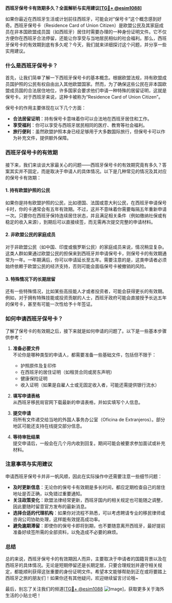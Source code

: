 **西班牙保号卡有效期多久？全面解析与实用建议[[TG💪+ @esim1088](https://t.me/s/esim1088)]**

如果你最近在西班牙生活或计划前往西班牙，可能会对“保号卡”这个概念感到好奇。西班牙保号卡（Residence Card of Union Citizen）是欧盟公民及其家庭成员在非本国欧盟成员国（如西班牙）居住时需要办理的一种身份证明文件。它不仅方便你在西班牙合法停留，还能让你享受与当地居民相似的社会福利。那么，西班牙保号卡的有效期到底有多久呢？今天，我们就来详细探讨这个问题，并分享一些实用建议。

### 什么是西班牙保号卡？

首先，让我们简单了解一下西班牙保号卡的基本概念。根据欧盟法规，持有欧盟成员国护照的公民有权自由出入其他欧盟国家。然而，为了确保这些公民在非本国欧盟成员国的合法居住地位，许多国家会要求他们申请一种特殊的居留证明，这就是保号卡。对于西班牙来说，这种卡被称为“Residence Card of Union Citizen”。

保号卡的作用主要体现在以下几个方面：
- **合法居留证明**：持有保号卡意味着你可以合法地在西班牙居住和工作。
- **享受福利**：你可以享受与西班牙居民相同的医疗、教育等社会福利。
- **旅行便利**：虽然欧盟护照本身已经足够用于大多数国际旅行，但保号卡可以作为补充文件，提供额外保障。

### 西班牙保号卡的有效期

接下来，我们来谈谈大家最关心的问题——西班牙保号卡的有效期究竟有多久？答案其实并不固定，而是取决于申请人的具体情况。以下是几种常见的情况及其对应的保号卡有效期：

#### 1. 持有欧盟护照的公民
如果你是持有欧盟护照的公民，比如德国、法国或意大利公民，在西班牙申请保号卡时，你的卡通常会有五年有效期。不过，这并不意味着你需要每隔五年重新申请一次。只要你在西班牙保持连续居住状态，并且满足相关条件（例如缴纳社保或有稳定的收入来源），到期后可以直接续签，而无需再次提交完整的申请材料。

#### 2. 非欧盟公民的家庭成员
对于非欧盟公民（如中国、印度或俄罗斯公民）的家庭成员来说，情况稍显复杂。这类人群如果通过欧盟公民的担保来到西班牙并申请保号卡，则保号卡的有效期通常为一年。一年期满后，你可以申请延长至五年。需要注意的是，这类申请者必须始终依赖于欧盟公民的经济支持，否则可能会面临保号卡被撤销的风险。

#### 3. 特殊情况下的长期居留
还有一些特殊情况，比如某些高技能人才或者投资者，可能会获得更长的有效期。例如，对于拥有特殊技能或投资贡献的人士，西班牙政府可能会直接授予长达五年的保号卡，甚至有可能一次性给予十年签证。

### 如何申请西班牙保号卡？

了解了保号卡的有效期之后，接下来就是如何申请的问题了。以下是一些基本步骤供参考：

1. **准备必要文件**  
   不论你是哪种类型的申请人，都需要准备一些基础文件，包括但不限于：
   - 护照原件及复印件
   - 在西班牙的居住证明（如租赁合同或房东声明）
   - 健康保险证明
   - 收入证明（如果是自雇人士或无固定收入者，可能还需提供银行流水）

2. **填写申请表格**  
   从西班牙移民局官网下载最新的申请表格，并如实填写个人信息。

3. **提交申请**  
   将所有文件递交给当地的外国人事务办公室（Oficina de Extranjeros）。部分地区可能还支持在线提交部分信息。

4. **等待审批结果**  
   提交申请后，一般会在几个月内收到回复。期间可能会被要求参加面试或补充材料。

### 注意事项与实用建议

申请西班牙保号卡并非一帆风顺，因此在实际操作中还需要注意一些细节问题：

- **及时更新信息**：无论你的保号卡有效期是多长时间，都应定期检查自己的居住地址是否正确，以免错过重要通知。
- **关注政策变化**：欧盟法律经常更新，西班牙国内的相关规定也可能随之调整，因此要随时留意官方发布的最新消息。
- **选择合适的代理机构**：如果你对流程不熟悉，可以考虑聘请专业的移民律师或咨询公司协助处理，这样能有效提高成功率。
- **避免逾期滞留**：即使你的保号卡即将到期，也不要随意离开西班牙，最好提前准备好续签所需的全部资料，以免造成不必要的麻烦。

### 总结

总的来说，西班牙保号卡的有效期因人而异，主要取决于申请者的国籍背景以及在西班牙的具体情况。无论是短期停留还是长期定居，只要合理规划并遵守相关规定，都能顺利获得这张重要的身份证明文件。希望本文能够帮助到正在或将要踏上西班牙之旅的朋友们！如果你还有其他疑问，欢迎继续留言讨论哦~

最后，别忘了关注我们的频道[[TG💪+ @esim1088](https://t.me/s/esim1088) ![Image](https://i.postimg.cc/4NQfJmqS/Snipaste-2025-05-13-00-14-12.png)]，获取更多关于海外生活的小贴士吧！